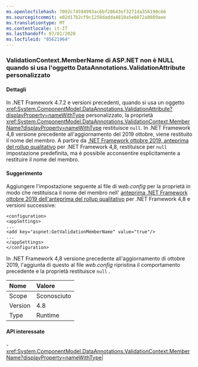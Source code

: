 ```yaml
---
ms.openlocfilehash: 7002c74594993ac6bf28643ef3271da356190c66
ms.sourcegitcommit: e02d17b2cf9c1258dadda4810a5e6072a0089aee
ms.translationtype: MT
ms.contentlocale: it-IT
ms.lasthandoff: 07/01/2020
ms.locfileid: "85621964"
---
```

### <a name="aspnet-validationcontextmembername-is-not-null-when-using-custom-dataannotationsvalidationattribute"></a>ValidationContext.MemberName di ASP.NET non è NULL quando si usa l'oggetto DataAnnotations.ValidationAttribute personalizzato

#### <a name="details"></a>Dettagli

In .NET Framework 4.7.2 e versioni precedenti, quando si usa un oggetto <xref:System.ComponentModel.DataAnnotations.ValidationAttribute?displayProperty=nameWithType> personalizzato, la proprietà <xref:System.ComponentModel.DataAnnotations.ValidationContext.MemberName?displayProperty=nameWithType> restituisce `null`. In .NET Framework 4,8 versione precedente all'aggiornamento del 2019 ottobre, viene restituito il nome del membro. A partire da [.NET Framework ottobre 2019, anteprima del rollup qualitativo](https://devblogs.microsoft.com/dotnet/net-framework-october-2019-preview-of-quality-rollup/) per .NET Framework 4,8, restituisce per `null` impostazione predefinita, ma è possibile acconsentire esplicitamente a restituire il nome del membro.

#### <a name="suggestion"></a>Suggerimento

Aggiungere l'impostazione seguente al file di *web.config* per la proprietà in modo che restituisca il nome del membro nell' [anteprima .NET Framework ottobre 2019 dell'anteprima del rollup qualitativo](https://devblogs.microsoft.com/dotnet/net-framework-october-2019-preview-of-quality-rollup/) per .NET Framework 4,8 e versioni successive:<pre><code class="lang-xml">&lt;configuration&gt;&#13;&#10;&lt;appSettings&gt;&#13;&#10;...&#13;&#10;&lt;add key=&quot;aspnet:GetValidationMemberName&quot;  value=&quot;true&quot;/&gt;&#13;&#10;...&#13;&#10;&lt;/appSettings&gt;&#13;&#10;&lt;/configuration&gt;&#13;&#10;</code></pre>In .NET Framework 4,8 versione precedente all'aggiornamento di ottobre 2019, l'aggiunta di questo al file *web.config* ripristina il comportamento precedente e la proprietà restituisce `null` .

| Nome    | Valore       |
|:--------|:------------|
| Scope   |Sconosciuto|
|Version|4.8|
|Type|Runtime

#### <a name="affected-apis"></a>API interessate

-<xref:System.ComponentModel.DataAnnotations.ValidationContext.MemberName?displayProperty=nameWithType></li></ul>|
